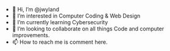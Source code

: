 - 👋 Hi, I’m @jwyland
- 👀 I’m interested in Computer Coding & Web Design
- 🌱 I’m currently learning Cybersecurity
- 💞️ I’m looking to collaborate on all things Code and computer improvements.
- 📫 How to reach me is comment here.

